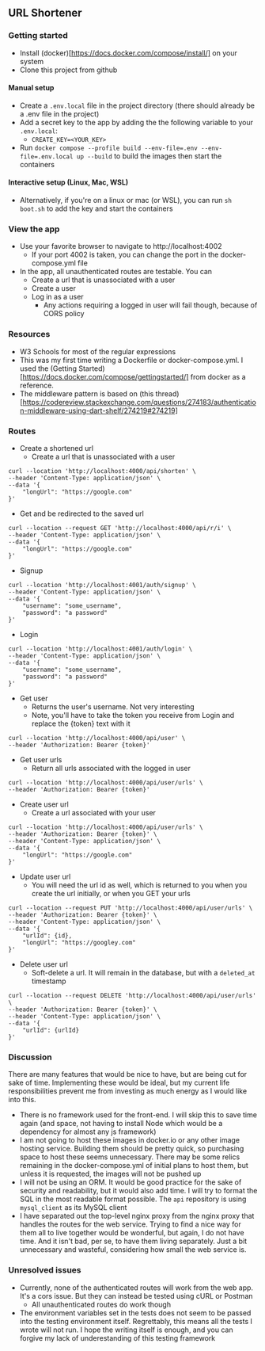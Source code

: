 ## URL Shortener
### Getting started
- Install (docker)[https://docs.docker.com/compose/install/] on your system
- Clone this project from github
#### Manual setup
- Create a `.env.local` file in the project directory (there should already be a .env file in the project)
- Add a secret key to the app by adding the the following variable to your `.env.local`:
  - `CREATE_KEY=<YOUR_KEY>`
- Run `docker compose --profile build --env-file=.env --env-file=.env.local up --build` to build the images then start the containers
#### Interactive setup (Linux, Mac, WSL)
- Alternatively, if you're on a linux or mac (or WSL), you can run `sh boot.sh` to add the key and start the containers
### View the app
- Use your favorite browser to navigate to http://localhost:4002
  - If your port 4002 is taken, you can change the port in the docker-compose.yml file
- In the app, all unauthenticated routes are testable. You can
  - Create a url that is unassociated with a user
  - Create a user
  - Log in as a user
    - Any actions requiring a logged in user will fail though, because of CORS policy
### Resources
- W3 Schools for most of the regular expressions
- This was my first time writing a Dockerfile or docker-compose.yml. I used the (Getting Started)[https://docs.docker.com/compose/gettingstarted/] from docker as a reference.
- The middleware pattern is based on (this thread)[https://codereview.stackexchange.com/questions/274183/authentication-middleware-using-dart-shelf/274219#274219]

### Routes
- Create a shortened url
  - Create a url that is unassociated with a user
```shell
curl --location 'http://localhost:4000/api/shorten' \
--header 'Content-Type: application/json' \
--data '{
    "longUrl": "https://google.com"
}'
```
- Get and be redirected to the saved url
```shell
curl --location --request GET 'http://localhost:4000/api/r/i' \
--header 'Content-Type: application/json' \
--data '{
    "longUrl": "https://google.com"
}'
```
- Signup
```shell
curl --location 'http://localhost:4001/auth/signup' \
--header 'Content-Type: application/json' \
--data '{
    "username": "some_username",
    "password": "a password"
}'
```
- Login
```shell
curl --location 'http://localhost:4001/auth/login' \
--header 'Content-Type: application/json' \
--data '{
    "username": "some_username",
    "password": "a password"
}'
```
- Get user
  - Returns the user's username. Not very interesting
  - Note, you'll have to take the token you receive from Login and replace the {token} text with it
```shell
curl --location 'http://localhost:4000/api/user' \
--header 'Authorization: Bearer {token}'
```
- Get user urls
  - Return all urls associated with the logged in user
```shell
curl --location 'http://localhost:4000/api/user/urls' \
--header 'Authorization: Bearer {token}'
```
- Create user url
  - Create a url associated with your user
```shell
curl --location 'http://localhost:4000/api/user/urls' \
--header 'Authorization: Bearer {token}' \
--header 'Content-Type: application/json' \
--data '{
    "longUrl": "https://google.com"
}'
```
- Update user url
  - You will need the url id as well, which is returned to you when you create the url initially, or when you GET your urls
```shell
curl --location --request PUT 'http://localhost:4000/api/user/urls' \
--header 'Authorization: Bearer {token}' \
--header 'Content-Type: application/json' \
--data '{
    "urlId": {id},
    "longUrl": "https://googley.com"
}'
```
- Delete user url
  - Soft-delete a url. It will remain in the database, but with a `deleted_at` timestamp
```shell
curl --location --request DELETE 'http://localhost:4000/api/user/urls' \
--header 'Authorization: Bearer {token}' \
--header 'Content-Type: application/json' \
--data '{
    "urlId": {urlId}
}'
```
### Discussion
There are many features that would be nice to have, but are being cut for sake of time. Implementing these would be ideal, but my current life responsibilities prevent me from investing as much energy as I would like into this.
- There is no framework used for the front-end. I will skip this to save time again (and space, not having to install Node which would be a dependency for almost any js framework)
- I am not going to host these images in docker.io or any other image hosting service. Building them should be pretty quick, so purchasing space to host these seems unnecessary. There may be some relics remaining in the docker-compose.yml of initial plans to host them, but unless it is requested, the images will not be pushed up
- I will not be using an ORM. It would be good practice for the sake of security and readability, but it would also add time. I will try to format the SQL in the most readable format possible. The `api` repository is using `mysql_client` as its MySQL client
- I have separated out the top-level nginx proxy from the nginx proxy that handles the routes for the web service. Trying to find a nice way for them all to live together would be wonderful, but again, I do not have time. And it isn't bad, per se, to have them living separately. Just a bit unnecessary and wasteful, considering how small the web service is.
### Unresolved issues
- Currently, none of the authenticated routes will work from the web app. It's a cors issue. But they can instead be tested using cURL or Postman
  - All unauthenticated routes do work though
- The environment variables set in the tests does not seem to be passed into the testing environment itself. Regrettably, this means all the tests I wrote will not run. I hope the writing itself is enough, and you can forgive my lack of underestanding of this testing framework


